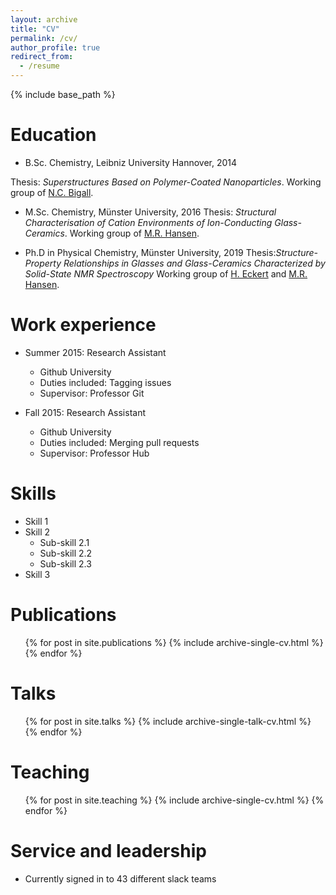 ```yaml
---
layout: archive
title: "CV"
permalink: /cv/
author_profile: true
redirect_from:
  - /resume
---
```


{% include base_path %}

Education
======
* B.Sc. Chemistry, Leibniz University Hannover, 2014

 Thesis: *Superstructures Based on Polymer-Coated Nanoparticles*. Working group of [N.C. Bigall](https://www.pci.uni-hannover.de/en/research/research-groups/bigall-group/).

* M.Sc. Chemistry, Münster University, 2016
 Thesis: *Structural Characterisation of Cation Environments of Ion-Conducting Glass-Ceramics*. Working group of [M.R. Hansen](https://www.uni-muenster.de/Chemie.pc/forschung/hansen/group/index.html).

* Ph.D in Physical Chemistry, Münster University, 2019
 Thesis:*Structure-Property Relationships in Glasses and Glass-Ceramics Characterized by Solid-State NMR Spectroscopy* Working group of [H. Eckert](http://www.ifsc.usp.br/lemaf/) and [M.R. Hansen](https://www.uni-muenster.de/Chemie.pc/forschung/hansen/group/index.html).

Work experience
======
* Summer 2015: Research Assistant
  * Github University
  * Duties included: Tagging issues
  * Supervisor: Professor Git

* Fall 2015: Research Assistant
  * Github University
  * Duties included: Merging pull requests
  * Supervisor: Professor Hub
  
Skills
======
* Skill 1
* Skill 2
  * Sub-skill 2.1
  * Sub-skill 2.2
  * Sub-skill 2.3
* Skill 3

Publications
======
  <ul>{% for post in site.publications %}
    {% include archive-single-cv.html %}
  {% endfor %}</ul>
  
Talks
======
  <ul>{% for post in site.talks %}
    {% include archive-single-talk-cv.html %}
  {% endfor %}</ul>
  
Teaching
======
  <ul>{% for post in site.teaching %}
    {% include archive-single-cv.html %}
  {% endfor %}</ul>
  
Service and leadership
======
* Currently signed in to 43 different slack teams
